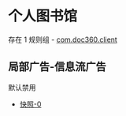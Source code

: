 # 个人图书馆

存在 1 规则组 - [com.doc360.client](/src/apps/com.doc360.client.ts)

## 局部广告-信息流广告

默认禁用

- [快照-0](https://i.gkd.li/i/13485051)
